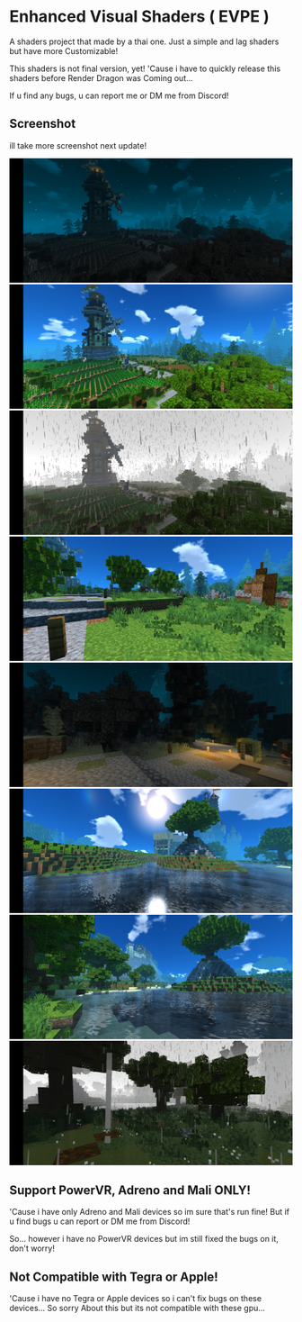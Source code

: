# Enhanced Visual Shaders ( EVPE )
A shaders project that made by a thai one.
Just a simple and lag shaders but have more Customizable!

This shaders is not final version, yet!
'Cause i have to quickly release this shaders before Render Dragon was Coming out...

If u find any bugs, u can report me or DM me from Discord!

## Screenshot
ill take more screenshot next update!

![](20211007_070125.png)
![](20211007_070134.jpg)
![](20211007_070144.jpg)
![](20211007_070157.jpg)
![](20211007_070207.jpg)
![](20211007_070220.jpg)
![](20211007_070233.jpg)
![](20211007_070243.jpg)

## Support PowerVR, Adreno and Mali ONLY!
'Cause i have only Adreno and Mali devices so im sure that's run fine!
But if u find bugs u can report or DM me from Discord!

So... however i have no PowerVR devices but im still fixed the bugs on it, don't worry!

## Not Compatible with Tegra or Apple!
'Cause i have no Tegra or Apple devices so i can't fix bugs on these devices...
So sorry About this but its not compatible with these gpu... 
